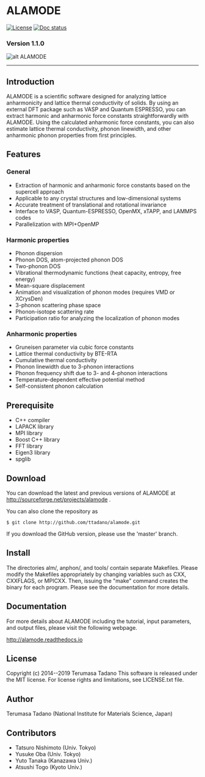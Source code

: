# ALAMODE
 
[![License][license-image]][license-url]
[![Doc status][docs-image]][docs-url]

### Version 1.1.0
![alt ALAMODE](./docs/img/alamode.png)


- - -

## Introduction 

ALAMODE is a scientific software designed for analyzing lattice anharmonicity
and lattice thermal conductivity of solids. By using an external DFT package
such as VASP and Quantum ESPRESSO, you can extract harmonic and anharmonic
force constants straightforwardly with ALAMODE. Using the calculated anharmonic
force constants, you can also estimate lattice thermal conductivity, phonon
linewidth, and other anharmonic phonon properties from first principles.

## Features


### General
* Extraction of harmonic and anharmonic force constants based on the supercell approach
* Applicable to any crystal structures and low-dimensional systems
* Accurate treatment of translational and rotational invariance
* Interface to VASP, Quantum-ESPRESSO, OpenMX, xTAPP, and LAMMPS codes
* Parallelization with MPI+OpenMP

### Harmonic properties

* Phonon dispersion
* Phonon DOS, atom-projected phonon DOS
* Two-phonon DOS
* Vibrational thermodynamic functions (heat capacity, entropy, free energy)
* Mean-square displacement
* Animation and visualization of phonon modes (requires VMD or XCrysDen)
* 3-phonon scattering phase space
* Phonon-isotope scattering rate
* Participation ratio for analyzing the localization of phonon modes


### Anharmonic properties
* Gruneisen parameter via cubic force constants
* Lattice thermal conductivity by BTE-RTA
* Cumulative thermal conductivity
* Phonon linewidth due to 3-phonon interactions
* Phonon frequency shift due to 3- and 4-phonon interactions
* Temperature-dependent effective potential method
* Self-consistent phonon calculation

## Prerequisite
* C++ compiler
* LAPACK library
* MPI library
* Boost C++ library
* FFT library
* Eigen3 library
* spglib

## Download

You can download the latest and previous versions of ALAMODE 
at http://sourceforge.net/projects/alamode .

You can also clone the repository as

```
$ git clone http://github.com/ttadano/alamode.git
```

If you download the GitHub version, please use the 'master' branch.

## Install
The directories alm/, anphon/, and tools/ contain separate Makefiles.
Please modify the Makefiles appropriately by changing variables such as 
CXX, CXXFLAGS, or MPICXX. Then, issuing the "make" command creates the binary for each program. Please see the documentation for more details.


## Documentation
For more details about ALAMODE including the tutorial, input parameters, and 
output files, please visit the following webpage.

http://alamode.readthedocs.io


## License
Copyright (c) 2014--2019 Terumasa Tadano
This software is released under the MIT license. 
For license rights and limitations, see LICENSE.txt file.

## Author
Terumasa Tadano (National Institute for Materials Science, Japan)

## Contributors

* Tatsuro Nishimoto (Univ. Tokyo)
* Yusuke Oba (Univ. Tokyo)
* Yuto Tanaka (Kanazawa Univ.)
* Atsushi Togo (Kyoto Univ.)



[license-image]: https://img.shields.io/github/license/ttadano/alamode.svg
[license-url]:  https://github.com/ttadano/alamode/blob/develop/LICENSE.txt

[docs-image]:  https://readthedocs.org/projects/alamode/badge/?version=latest
[docs-url]: https://alamode.readthedocs.io/en/latest/?badge=latest

